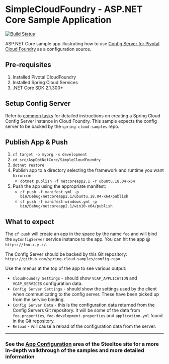 # SimpleCloudFoundry - ASP.NET Core Sample Application

[![Build Status](https://dev.azure.com/SteeltoeOSS/Steeltoe/_apis/build/status/Samples/SteeltoeOSS.Samples%20%5BConfiguration_SimpleCloudFoundry%5D?branchName=2.x)](https://dev.azure.com/SteeltoeOSS/Steeltoe/_build/latest?definitionId=13&branchName=2.x)

ASP.NET Core sample app illustrating how to use [Config Server for Pivotal Cloud Foundry](https://docs.pivotal.io/spring-cloud-services/config-server/) as a configuration source.

## Pre-requisites

1. Installed Pivotal CloudFoundry
1. Installed Spring Cloud Services
1. .NET Core SDK 2.1.300+

## Setup Config Server

Refer to [common tasks](/CommonTasks.md#Spring-Cloud-Config-Server) for detailed instructions on creating a Spring Cloud Config Server instance in Cloud Foundry. This sample expects the config server to be backed by the `spring-cloud-samples` repo.

## Publish App & Push

1. `cf target -o myorg -s development`
1. `cd src/AspDotNetCore/SimpleCloudFoundry`
1. `dotnet restore`
1. Publish app to a directory selecting the framework and runtime you want to run on:
    - `dotnet publish -f netcoreapp2.1 -r ubuntu.18.04-x64`
1. Push the app using the appropriate manifest:
    - `cf push -f manifest.yml -p bin/Debug/netcoreapp2.1/ubuntu.18.04-x64/publish`
    - `cf push -f manifest-windows.yml -p bin/Debug/netcoreapp2.1/win10-x64/publish`

## What to expect

The `cf push` will create an app in the space by the name `foo` and will bind the `myConfigServer` service instance to the app. You can hit the app @ `https://foo.x.y.z/`.

The Config Server should be backed by this Git repository: `https://github.com/spring-cloud-samples/config-repo`

Use the menus at the top of the app to see various output:

- `CloudFoundry Settings` - should show `VCAP_APPLICATION` and `VCAP_SERVICES` configuration data.
- `Config Server Settings` - should show the settings used by the client when communicating to the config server.  These have been picked up from the service binding.
- `Config Server Data` - this is the configuration data returned from the Config Servers Git repository. It will be some of the data from `foo.properties`, `foo-development.properties` and `application.yml` found in the Git repository.
- `Reload` - will cause a reload of the configuration data from the server.

---

### See the [App Configuration](https://steeltoe.io/app-configuration) area of the Steeltoe site for a more in-depth walkthrough of the samples and more detailed information
